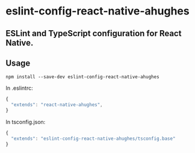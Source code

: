 # eslint-config-react-native-ahughes

## ESLint and TypeScript configuration for React Native.

## Usage

```
npm install --save-dev eslint-config-react-native-ahughes
```

In .eslintrc:
```javascript
{ 
  "extends": "react-native-ahughes", 
} 
```

In tsconfig.json:
```javascript
{
  "extends": "eslint-config-react-native-ahughes/tsconfig.base"
}
```
